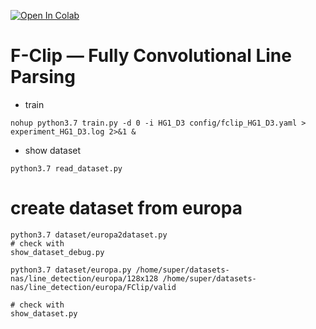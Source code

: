 [![Open In Colab](https://colab.research.google.com/assets/colab-badge.svg)](https://colab.research.google.com/github/nicolalandro/F-Clip/blob/master/F_Clip_Demo.ipynb)


# F-Clip — Fully Convolutional Line Parsing

* train
```
nohup python3.7 train.py -d 0 -i HG1_D3 config/fclip_HG1_D3.yaml > experiment_HG1_D3.log 2>&1 &
```
* show dataset
```
python3.7 read_dataset.py
```

# create dataset from europa

```
python3.7 dataset/europa2dataset.py
# check with 
show_dataset_debug.py

python3.7 dataset/europa.py /home/super/datasets-nas/line_detection/europa/128x128 /home/super/datasets-nas/line_detection/europa/FClip/valid

# check with 
show_dataset.py
```